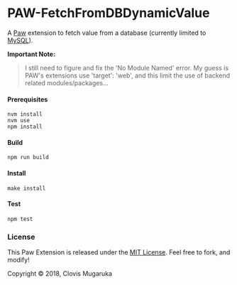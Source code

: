 # PAW-FetchFromDBDynamicValue

A [Paw](https://paw.cloud/) extension to fetch value from a database (currently limited to [MySQL](https://www.mysql.com/)).


**Important Note:**
> I still need to figure and fix the 'No Module Named' error. My guess is PAW's extensions use 'target': 'web', and this limit the use of backend related modules/packages...

#### Prerequisites

```
nvm install
nvm use
npm install
```

#### Build

```
npm run build
```

#### Install

```
make install
```

#### Test

```
npm test
```

### License

This Paw Extension is released under the [MIT License](https://www.wikiwand.com/en/MIT_License). Feel free to fork, and modify!

Copyright © 2018, Clovis Mugaruka
